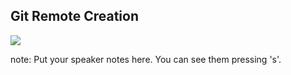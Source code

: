 ##  Git Remote Creation

![](img/repo_setup.png)


note:
    Put your speaker notes here.
    You can see them pressing 's'.
